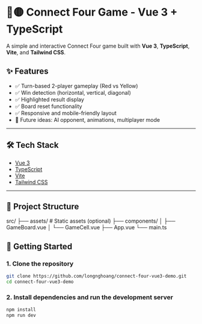 # 🔴🟡 Connect Four Game - Vue 3 + TypeScript

A simple and interactive Connect Four game built with **Vue 3**, **TypeScript**, **Vite**, and **Tailwind CSS**.

## ✨ Features

- ✅ Turn-based 2-player gameplay (Red vs Yellow)
- ✅ Win detection (horizontal, vertical, diagonal)
- ✅ Highlighted result display
- ✅ Board reset functionality
- ✅ Responsive and mobile-friendly layout
- 🚧 Future ideas: AI opponent, animations, multiplayer mode

---

## 🛠️ Tech Stack

- [Vue 3](https://vuejs.org/)
- [TypeScript](https://www.typescriptlang.org/)
- [Vite](https://vitejs.dev/)
- [Tailwind CSS](https://tailwindcss.com/)

---

## 📁 Project Structure

src/
├── assets/ # Static assets (optional)
├── components/
│ ├── GameBoard.vue
│ └── GameCell.vue
├── App.vue
└── main.ts

## 🚀 Getting Started

### 1. Clone the repository

```bash
git clone https://github.com/longnghoang/connect-four-vue3-demo.git
cd connect-four-vue3-demo

```

### 2. Install dependencies and run the development server

```bash
npm install
npm run dev
```
